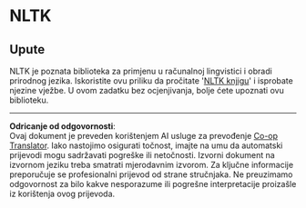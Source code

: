 <!--
CO_OP_TRANSLATOR_METADATA:
{
  "original_hash": "bf39bceb833cd628f224941dca8041df",
  "translation_date": "2025-09-05T14:07:31+00:00",
  "source_file": "6-NLP/4-Hotel-Reviews-1/assignment.md",
  "language_code": "hr"
}
-->
# NLTK

## Upute

NLTK je poznata biblioteka za primjenu u računalnoj lingvistici i obradi prirodnog jezika. Iskoristite ovu priliku da pročitate '[NLTK knjigu](https://www.nltk.org/book/)' i isprobate njezine vježbe. U ovom zadatku bez ocjenjivanja, bolje ćete upoznati ovu biblioteku.

---

**Odricanje od odgovornosti**:  
Ovaj dokument je preveden korištenjem AI usluge za prevođenje [Co-op Translator](https://github.com/Azure/co-op-translator). Iako nastojimo osigurati točnost, imajte na umu da automatski prijevodi mogu sadržavati pogreške ili netočnosti. Izvorni dokument na izvornom jeziku treba smatrati mjerodavnim izvorom. Za ključne informacije preporučuje se profesionalni prijevod od strane stručnjaka. Ne preuzimamo odgovornost za bilo kakve nesporazume ili pogrešne interpretacije proizašle iz korištenja ovog prijevoda.